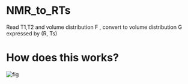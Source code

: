 # NMR_to_RTs
Read T1,T2 and volume distribution F , convert to volume distribution G expressed by (R, Ts) 


# How does this works?
![fig](https://github.com/jianghan2013/NMR_to_RTs/tree/master/figs/T1T2.png)